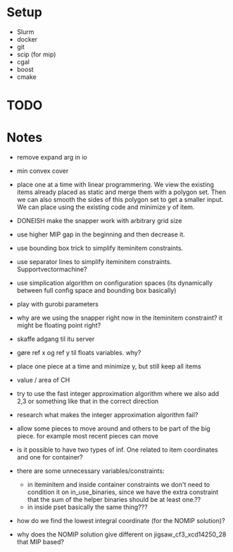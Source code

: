 # Setup
- Slurm
- docker
- git
- scip (for mip)
- cgal
- boost
- cmake

# TODO

# Notes
- remove expand arg in io
- min convex cover
- place one at a time with linear programmering. We view the existing items already placed as static and merge them with a polygon set. Then we can also smooth the sides of this polygon set to get a smaller input. We can place using the existing code and minimize y of item.
- DONEISH make the snapper work with arbitrary grid size
- use higher MIP gap in the beginning and then decrease it.
- use bounding box trick to simplify iteminitem constraints. 
- use separator lines to simplify iteminitem constraints. Supportvectormachine?
- use simplication algorithm on configuration spaces (its dynamically between full config space and bounding box basically)
- play with gurobi parameters
- why are we using the snapper right now in the iteminitem constraint? it might be floating point right?
- skaffe adgang til itu server
- gøre ref x og ref y til floats variables. why?

- place one piece at a time and minimize y, but still keep all items

- value / area of CH

- try to use the fast integer approximation algorithm where we also add 2,3 or something like that in the correct direction
- research what makes the integer approximation algorithm fail?
- allow some pieces to move around and others to be part of the big piece. for example most recent pieces can move

- is it possible to have two types of inf. One related to item coordinates and one for container?
- there are some unnecessary variables/constraints:
    - in iteminitem and inside container constraints we don't need to condition it on in_use_binaries, since we have the extra constraint that the sum of the helper binaries should be at least one.??
    - in inside pset basically the same thing???

- how do we find the lowest integral coordinate (for the NOMIP solution)?
- why does the NOMIP solution give different on jigsaw_cf3_xcd14250_28 that MIP based?

